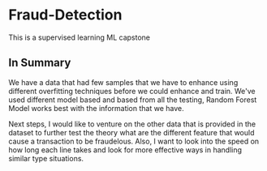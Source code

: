# Fraud-Detection
This is a supervised learning ML capstone

## In Summary
We have a data that had few samples that we have to enhance using different overfitting techniques before we could enhance and train. We've used different model based and based from all the testing, Random Forest Model works best with the information that we have.

Next steps, I would like to venture on the other data that is provided in the dataset to further test the theory what are the different feature that would cause a transaction to be fraudelous. Also, I want to look into the speed on how long each line takes and look for more effective ways in handling similar type situations.
